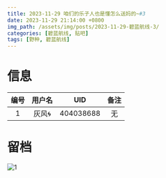 ```yaml
---
title: 2023-11-29 咱们的乐子人也是懂怎么送妈的~#3
date: 2023-11-29 21:14:00 +0800
img_path: /assets/img/posts/2023-11-29-碧蓝航线-3/
categories: [碧蓝航线, 贴吧]
tags: [野种, 碧蓝航线]
---
```


# 信息

| 编号 | 用户名 |    UID    | 备注 |
| :--: | :----: | :-------: | :--: |
|  1   | 灰风🌀  | 404038688 |  无  |

# 留档

![1](1.jpg)
